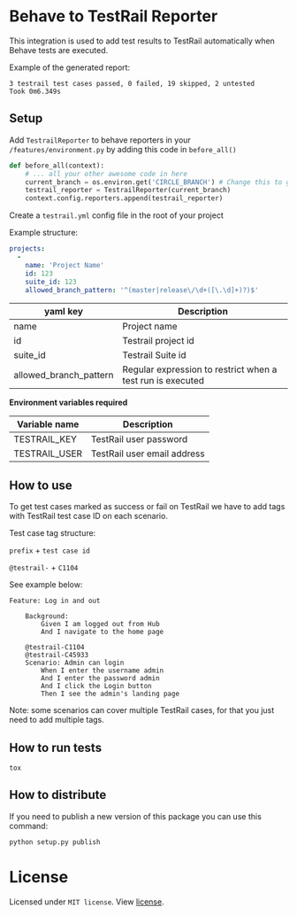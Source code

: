 # Behave to TestRail Reporter

This integration is used to add test results to TestRail automatically when Behave tests are executed.


Example of the generated report:

```
3 testrail test cases passed, 0 failed, 19 skipped, 2 untested
Took 0m6.349s
```


## Setup

Add `TestrailReporter` to behave reporters in your `/features/environment.py` by adding this code in `before_all()`

```python
def before_all(context):
    # ... all your other awesome code in here
    current_branch = os.environ.get('CIRCLE_BRANCH') # Change this to get the current build branch of your CI system
    testrail_reporter = TestrailReporter(current_branch)
    context.config.reporters.append(testrail_reporter)
```


Create a `testrail.yml` config file in the root of your project


Example structure:


```yaml
projects:
  -
    name: 'Project Name'
    id: 123
    suite_id: 123
    allowed_branch_pattern: '^(master|release\/\d+([\.\d]+)?)$'
```

| yaml key               | Description                                                |
| ---------------------- | ---------------------------------------------------------- |
| name                   | Project name                                               |  
| id                     | Testrail project id                                        |  
| suite_id               | Testrail Suite id                                          |  
| allowed_branch_pattern | Regular expression to restrict when a test run is executed |  


**Environment variables required**

| Variable name       | Description                 |
| ------------------- | --------------------------- |
| TESTRAIL_KEY        | TestRail user password      |
| TESTRAIL_USER       | TestRail user email address |



## How to use

To get test cases marked as success or fail on TestRail we have to add tags with TestRail test case ID
on each scenario.

Test case tag structure:

`prefix` + `test case id`

`@testrail-` + `C1104`

See example below:

```gherkin
Feature: Log in and out

    Background:
        Given I am logged out from Hub
        And I navigate to the home page

    @testrail-C1104
    @testrail-C45933
    Scenario: Admin can login
        When I enter the username admin
        And I enter the password admin
        And I click the Login button
        Then I see the admin's landing page
```

Note: some scenarios can cover multiple TestRail cases, for that you just need to add multiple tags.

## How to run tests

```
tox
```

## How to distribute

If you need to publish a new version of this package you can use this command:

```
python setup.py publish
```


# License
Licensed under `MIT license`. View [license](LICENSE).
